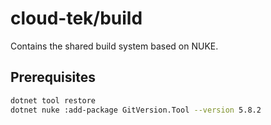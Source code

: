 # cloud-tek/build

Contains the shared build system based on NUKE.

## Prerequisites

```bash
dotnet tool restore
dotnet nuke :add-package GitVersion.Tool --version 5.8.2
```